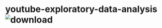 # youtube-exploratory-data-analysis![download](https://github.com/rishithchintu/youtube-exploratory-data-analysis/assets/75387341/88f09d72-1ad1-4405-8253-6e4b455f804f)
